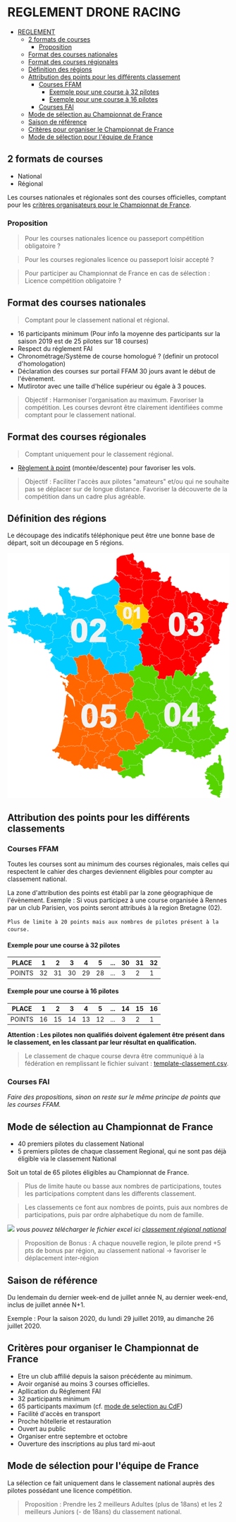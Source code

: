 # REGLEMENT DRONE RACING

<!-- TOC -->

- [REGLEMENT](#reglement)
  - [2 formats de courses](#2-formats-de-courses)
    - [Proposition](#proposition)
  - [Format des courses nationales](#format-des-courses-nationale)
  - [Format des courses régionales](#format-des-courses-régionale)
  - [Définition des régions](#définition-des-régions)
  - [Attribution des points pour les différents classement](#attribution-des-points-pour-les-différents-classement)
    - [Courses FFAM](#courses-ffam)
      - [Exemple pour une course à 32 pilotes](#exemple-pour-une-course-à-32-pilotes)
      - [Exemple pour une course à 16 pilotes](#exemple-pour-une-course-à-16-pilotes)
    - [Courses FAI](#courses-fai)
  - [Mode de sélection au Championnat de France](#mode-de-sélection-au-championnat-de-france)
  - [Saison de référence](#saison-de-référence)
  - [Critères pour organiser le Championnat de France](#critères-pour-organiser-le-championnat-de-france)
  - [Mode de sélection pour l'équipe de France](#mode-de-sélection-pour-léquipe-de-france)

<!-- /TOC -->

## 2 formats de courses

- National
- Régional

Les courses nationales et régionales sont des courses officielles, comptant pour les [critères organisateurs pour le Championnat de France](#critere-pour-organiser-le-championnat-de-france).

### Proposition

> Pour les courses nationales licence ou passeport compétition obligatoire ?

> Pour les courses regionales licence ou passeport loisir accepté ?

> Pour participer au Championnat de France en cas de sélection : Licence compétition obligatoire ?

## Format des courses nationales

> Comptant pour le classement national et régional.

- 16 participants minimum (Pour info la moyenne des participants sur la saison 2019 est de 25 pilotes sur 18 courses)
-	Respect du réglement FAI
-	Chronométrage/Système de course homologué ? (definir un protocol d'homologation)
- Déclaration des courses sur portail FFAM 30 jours avant le début de l'évènement.
- Mutlirotor avec une taille d'hélice supérieur ou égale à 3 pouces.

> Objectif : Harmoniser l'organisation au maximum. Favoriser la compétition. Les courses devront être clairement identifiées comme comptant pour le classement national.

## Format des courses régionales

> Comptant uniquement pour le classement régional.

-	[Règlement à point](reglement-a-point.md) (montée/descente) pour favoriser les vols.

> Objectif : Faciliter l'accès aux pilotes "amateurs" et/ou qui ne souhaite pas se déplacer sur de longue distance. Favoriser la découverte de la compétition dans un cadre plus agréable.

## Définition des régions

Le découpage des indicatifs téléphonique peut être une bonne base de départ, soit un découpage en 5 régions.

![](images/decoupage-regional.png)

## Attribution des points pour les différents classements

### Courses FFAM

Toutes les courses sont au minimum des courses régionales, mais celles qui respectent le cahier des charges deviennent éligibles pour compter au classement national.

La zone d'attribution des points est établi par la zone géographique de l'évènement. Exemple : Si vous participez à une course organisée à Rennes par un club Parisien, vos points seront attribués à la region Bretagne (02).

```Plus de limite à 20 points mais aux nombres de pilotes présent à la course.```

#### Exemple pour une course à 32 pilotes

PLACE | 1 | 2 | 3 | 4 | 5 | ... | 30 | 31 | 32
-- | -- | -- | -- | -- | -- | -- | -- | -- | --
POINTS | 32 | 31 | 30 | 29| 28 | ... | 3 | 2 | 1

#### Exemple pour une course à 16 pilotes

PLACE | 1 | 2 | 3 | 4 | 5 | ... | 14 | 15 | 16
-- | -- | -- | -- | -- | -- | -- | -- | -- | --
POINTS | 16 | 15 | 14 | 13| 12 | ... | 3 | 2 | 1

**Attention : Les pilotes non qualifiés doivent également être présent dans le classement, en les classant par leur résultat en qualification.**

> Le classement de chaque course devra être communiqué à la fédération en remplissant le fichier suivant : [template-classement.csv](fichiers/template-classement.csv).

### Courses FAI

*Faire des propositions, sinon on reste sur le même principe de points que les courses FFAM.*

## Mode de sélection au Championnat de France

- 40 premiers pilotes du classement National
- 5 premiers pilotes de chaque classement Regional, qui ne sont pas déjà éligible via le classement National

Soit un total de 65 pilotes éligibles au Championnat de France.

> Plus de limite haute ou basse aux nombres de participations, toutes les participations comptent dans les differents classement.

> Les classements ce font aux nombres de points, puis aux nombres de participations, puis par ordre alphabetique du nom de famille.

![](images/exemple-tableau-regional-national.jpg)
_vous pouvez télécharger le fichier excel ici [classement régional national](fichiers/classement_regional_national.xlsx)_

> Proposition de Bonus : A chaque nouvelle region, le pilote prend +5 pts de bonus par région, au classement national -> favoriser le déplacement inter-région

## Saison de référence

Du lendemain du dernier week-end de juillet année N, au dernier week-end, inclus de juillet année N+1.

Exemple : Pour la saison 2020, du lundi 29 juillet 2019, au dimanche 26 juillet 2020.

## Critères pour organiser le Championnat de France

- Etre un club affilié depuis la saison précédente au minimum.
- Avoir organisé au moins 3 courses officielles.
- Apllication du Réglement FAI
- 32 participants minimum
- 65 participants maximum (cf. [mode de selection au CdF](#mode-de-selection-au-championnat-de-france))
- Facilité d'accès en transport
- Proche hôtellerie et restauration
- Ouvert au public
- Organiser entre septembre et octobre
- Ouverture des inscriptions au plus tard mi-aout

## Mode de sélection pour l'équipe de France

La sélection ce fait uniquement dans le classement national auprès des pilotes possédant une licence compétition.

>Proposition : Prendre les 2 meilleurs Adultes (plus de 18ans) et les 2 meilleurs Juniors (- de 18ans) du classement national.
